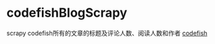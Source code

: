 # codefishBlogScrapy

scrapy codefish所有的文章的标题及评论人数、阅读人数和作者 [codefish](http://www.cnblogs.com/codefish/)
